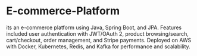 # E-commerce-Platform
its an e-commerce platform using Java, Spring Boot, and JPA. Features included user authentication with JWT/OAuth 2, product browsing/search, cart/checkout, order management, and Stripe payments. Deployed on AWS with Docker, Kubernetes, Redis, and Kafka for performance and scalability.
